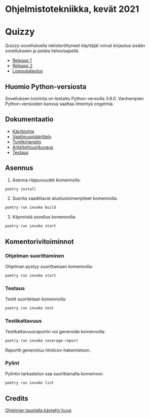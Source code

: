 # Ohjelmistotekniikka, kevät 2021

# Quizzy

Quizzy-sovelluksella rekisteröityneet käyttäjät voivat kirjautua sisään sovellukseen ja pelata tietovisapeliä.

- [Release 1](https://github.com/amandahamynen/ot-harjoitustyo/releases/tag/viikko5)
- [Release 2](https://github.com/amandahamynen/ot-harjoitustyo/releases/tag/viikko6)
- [Loppupalautus](https://github.com/amandahamynen/ot-harjoitustyo/releases/tag/loppupalautus)

## Huomio Python-versiosta
Sovelluksen toiminta on testattu Python-versiolla 3.6.0. Vanhempien Python-versioiden kanssa saattaa ilmentyä ongelmia.

## Dokumentaatio

- [Käyttöohje](https://github.com/amandahamynen/ot-harjoitustyo/blob/main/dokumentaatio/kayttoohje.md)
- [Vaatimusmäärittely](https://github.com/amandahamynen/ot-harjoitustyo/blob/main/dokumentaatio/vaatimusmaarittely.md)
- [Tuntikirjanpito](https://github.com/amandahamynen/ot-harjoitustyo/blob/main/dokumentaatio/tuntikirjanpito.md)
- [Arkkitehtuurikuvaus](https://github.com/amandahamynen/ot-harjoitustyo/blob/main/dokumentaatio/arkkitehtuuri.md)
- [Testaus](https://github.com/amandahamynen/ot-harjoitustyo/blob/main/dokumentaatio/testaus.md)


## Asennus

1. Asenna riippuvuudet komennolla:

```bash
poetry install
```

2. Suorita vaadittavat alustustoimenpiteet komennolla:

```bash
poetry run invoke build
 ```
 
3. Käynnistä sovellus komennolla:

```bash
poetry run invoke start
```

## Komentorivitoiminnot

### Ohjelman suorittaminen

Ohjelman pystyy suorittamaan komennolla:

```bash
poetry run invoke start
```

### Testaus

Testit suoritetaan komennolla:

```bash
poetry run invoke test
```

### Testikattavuus

Testikattavuusraportin voi generoida komennolla:

```bash
poetry run invoke coverage-report
```

Raportti generoituu htmlcov-hakemistoon.

### Pylint

Pylintin tarkastelun saa suorittamalla komennon:

```bash
poetry run invoke lint
```

## Credits

[Ohjelman taustalla käytetty kuva](https://pixabay.com/illustrations/boat-rowing-lake-water-travel-5889919/)

